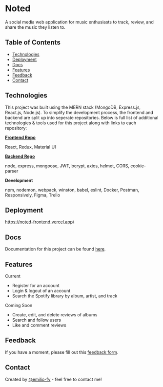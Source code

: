 # Noted
A social media web application for music enthusiasts to track, review, and share the music they listen to. 

## Table of Contents
* [Technologies](#technologies)
* [Deployment](#deployment)
* [Docs](#docs)
* [Features](#features)
* [Feedback](#feedback)
* [Contact](#contact)

## Technologies
This project was built using the MERN stack (MongoDB, Express.js, React.js, Node.js). To simplify the development process, the frontend and backend are split up into seperate repositories. Below is full list of additional technologies & tools used for this project along with links to each repository:

**[Frontend Repo](https://github.com/emilio-fv/noted-frontend)**

React, Redux, Material UI

**[Backend Repo](https://github.com/emilio-fv/noted-backend)** 

node, express, mongoose, JWT, bcrypt, axios, helmet, CORS, cookie-parser

**Development** 

npm, nodemon, webpack, winston, babel, eslint, Docker, Postman, Responsively, Figma, Trello

## Deployment
https://noted-frontend.vercel.app/

## Docs
Documentation for this project can be found [here](https://garnet-bathtub-08d.notion.site/817e1a54ad1f444b9e7d17b2789dd272?v=0b306907583c460ea2e95a1a30e96663).

## Features
Current
- Register for an account
- Login & logout of an account
- Search the Spotify library by album, artist, and track

Coming Soon
- Create, edit, and delete reviews of albums
- Search and follow users
- Like and comment reviews

## Feedback
If you have a moment, please fill out this [feedback form](https://forms.gle/kDwecbB38me6jtVn6).

## Contact
Created by [@emilio-fv](https://github.com/emilio-fv) - feel free to contact me!
